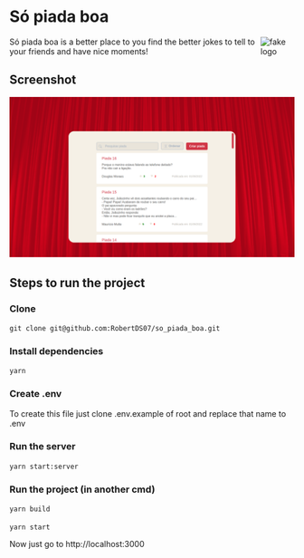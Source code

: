 # Só piada boa

<img src="https://i.pinimg.com/originals/f1/1c/58/f11c585e2a4f3235de9270e0a2a37016.png" align="right" alt="fake logo" width="60" height="60">

Só piada boa is a better place to you find the better jokes to tell to your friends and have nice moments!

## Screenshot
![screenshot](./public/assets/images/site-demo.png)

## Steps to run the project
### Clone
```
git clone git@github.com:RobertDS07/so_piada_boa.git
```
### Install dependencies
```
yarn
```
### Create .env
To create this file just clone .env.example of root and replace that name to .env
### Run the server
```
yarn start:server
```
### Run the project (in another cmd)
```
yarn build

yarn start
```

Now just go to http://localhost:3000
